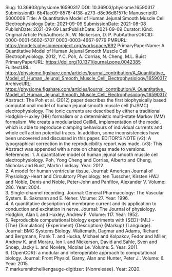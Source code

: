 Slug: 10.36903/physiome.16590317
DOI: 10.36903/physiome.16590317
SubmissionID: 6b41ac09-8576-4f38-a273-d8c96d8157fc
ManuscriptID: S000009
Title: A Quantitative Model of Human Jejunal Smooth Muscle Cell Electrophysiology
Date: 2021-09-09
SubmissionDate: 2021-08-08
PublishDate: 2021-09-09
LastPublishDate: 2021-09-09
Curator:
Kind: Original Article
PubAuthors: Ai, W.
    Nickerson, D. P.
PubAuthorsORCID: 0000-0001-5602-5707
    0000-0003-4667-9779
PMRURL: https://models.physiomeproject.org/workspace/692
PrimaryPaperName: A Quantitative Model of Human Jejunal Smooth Muscle Cell Electrophysiology. 2012, Y.C. Poh, A. Corrias, N. Cheng, M.L. Buist
PrimaryPaperURL: https://doi.org/10.1371/journal.pone.0042385
FulltextURL: https://physiome.figshare.com/articles/journal_contribution/A_Quantitative_Model_of_Human_Jejunal_Smooth_Muscle_Cell_Electrophysiology/16590317
ArchiveURL: https://physiome.figshare.com/articles/journal_contribution/A_Quantitative_Model_of_Human_Jejunal_Smooth_Muscle_Cell_Electrophysiology/16590317
Abstract: The Poh et al. (2012) paper describes the first biophysically based computational model of human jejunal smooth muscle cell (hJSMC) electrophysiology. The ionic currents are described by either a traditional Hodgkin-Huxley (HH) formalism or a deterministic multi-state Markov (MM) formalism. We create a modularized CellML implementation of the model, which is able to reproduce clamping behaviours of individual currents and whole cell action potential traces. In addition, some inconsistencies have been uncovered and discussed in this paper. EDITOR'S NOTE (v2): A typographical correction in the reproducibility report was made. (v3): This Abstract was appended with a note on changes made to versions.
References: 1. A quantitative model of human jejunal smooth muscle cell electrophysiology. Poh, Yong Cheng and Corrias, Alberto and Cheng, Nicholas and Buist, Martin Lindsay. Year: 2012.  <br />2. A model for human ventricular tissue. Journal: American Journal of Physiology-Heart and Circulatory Physiology. ten Tusscher, Kirsten HWJ and Noble, Denis and Noble, Peter-John and Panfilov, Alexander V. Volume: 286. Year: 2004.  <br />3. Single-channel recording. Journal: General Pharmacology: The Vascular System. B. Sakmann and E. Neher. Volume: 27. Year: 1996.  <br />4. A quantitative description of membrane current and its application to conduction and excitation in nerve. Journal: The Journal of physiology. Hodgkin, Alan L and Huxley, Andrew F. Volume: 117. Year: 1952.  <br />5. Reproducible computational biology experiments with {SED}-{ML} - {The} {Simulation} {Experiment} {Description} {Markup} {Language}. Journal: BMC Systems Biology. Waltemath, Dagmar and Adams, Richard and Bergmann, Frank T. and Hucka, Michael and Kolpakov, Fedor and Miller, Andrew K. and Moraru, Ion I. and Nickerson, David and Sahle, Sven and Snoep, Jacky L. and Novère, Nicolas Le. Volume: 5. Year: 2011.  <br />6. {OpenCOR}: a modular and interoperable approach to computational biology. Journal: Front Physiol. Garny, Alan and Hunter, Peter J.. Volume: 6. Year: 2015.  <br />7. markummitchell/engauge-digitizer: {Nonrelease}. Year: 2020.  <br />